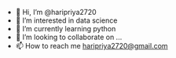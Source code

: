 - 👋 Hi, I’m @haripriya2720
- 👀 I’m interested in data science
- 🌱 I’m currently learning python
- 💞️ I’m looking to collaborate on ...
- 📫 How to reach me haripriya2720@gmail.com

<!---
haripriya2720/haripriya2720 is a ✨ special ✨ repository because its `README.md` (this file) appears on your GitHub profile.
You can click the Preview link to take a look at your changes.
--->
